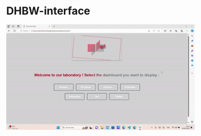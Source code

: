 # DHBW-interface

![Demo](https://raw.githubusercontent.com/AAMOUD/DHBW-interface/main/gif%20interface.gif)

